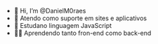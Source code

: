 - 👋 Hi, I’m @DanielM0raes
- 🧑 Atendo como suporte em sites e aplicativos
- 🎈 Estudano linguagem JavaScript
- 👨‍🎓 Aprendendo tanto fron-end como back-end
